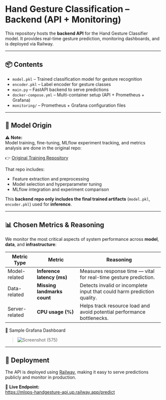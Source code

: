 #  Hand Gesture Classification – Backend (API + Monitoring)

This repository hosts the **backend API** for the Hand Gesture Classifier model. It provides real-time gesture prediction, monitoring dashboards, and is deployed via Railway.

---

## 📦 Contents

- `model.pkl` – Trained classification model for gesture recognition  
- `encoder.pkl` – Label encoder for gesture classes  
- `main.py` – FastAPI backend to serve predictions  
- `docker-compose.yml` – Multi-container setup (API + Prometheus + Grafana)  
- `monitoring/` – Prometheus + Grafana configuration files  

---

## 🔗 Model Origin

⚠️ **Note:**  
Model training, fine-tuning, MLflow experiment tracking, and metrics analysis are done in the original repo:

👉 [Original Training Repository](https://github.com/habibasoliman/Hand-Gesture-Classification-Project.git)

That repo includes:
- Feature extraction and preprocessing  
- Model selection and hyperparameter tuning  
- MLflow integration and experiment comparison  

This **backend repo only includes the final trained artifacts** (`model.pkl`, `encoder.pkl`) used for **inference**.

---

## 📊 Chosen Metrics & Reasoning

We monitor the most critical aspects of system performance across **model**, **data**, and **infrastructure**:

| Metric Type    | Metric                    | Reasoning                                                                 |
|----------------|---------------------------|--------------------------------------------------------------------------|
| Model-related  | **Inference latency (ms)**    | Measures response time — vital for real-time gesture prediction.         |
| Data-related   | **Missing landmarks count**   | Detects invalid or incomplete input that could harm prediction quality.  |
| Server-related | **CPU usage (%)**             | Helps track resource load and avoid potential performance bottlenecks.   |

📸 Sample Grafana Dashboard  
> ![Screenshot (575)](https://github.com/user-attachments/assets/9fb610c6-be2c-452a-9673-bc920b1c1540)


---

## 🚀 Deployment

The API is deployed using [Railway](https://railway.app), making it easy to serve predictions publicly and monitor in production.

🔗 **Live Endpoint:**  
https://mlops-handgesture-api.up.railway.app/predict
